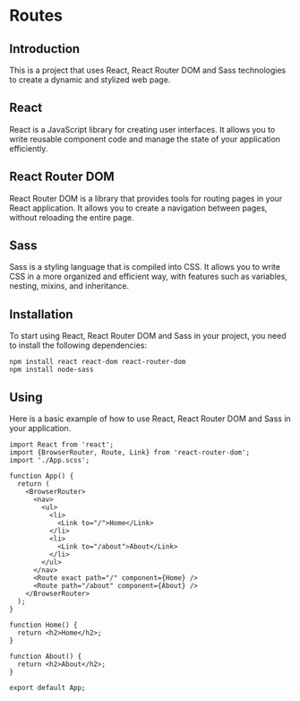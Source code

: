 # Routes

## Introduction
This is a project that uses React, React Router DOM and Sass technologies to create a dynamic and stylized web page.

## React
React is a JavaScript library for creating user interfaces. It allows you to write reusable component code and manage the state of your application efficiently.

## React Router DOM
React Router DOM is a library that provides tools for routing pages in your React application. It allows you to create a navigation between pages, without reloading the entire page.

## Sass
Sass is a styling language that is compiled into CSS. It allows you to write CSS in a more organized and efficient way, with features such as variables, nesting, mixins, and inheritance.

## Installation
To start using React, React Router DOM and Sass in your project, you need to install the following dependencies:
```
npm install react react-dom react-router-dom
npm install node-sass
```
## Using
Here is a basic example of how to use React, React Router DOM and Sass in your application.

```
import React from 'react';
import {BrowserRouter, Route, Link} from 'react-router-dom';
import './App.scss';

function App() {
  return (
    <BrowserRouter>
      <nav>
        <ul>
          <li>
            <Link to="/">Home</Link>
          </li>
          <li>
            <Link to="/about">About</Link>
          </li>
        </ul>
      </nav>
      <Route exact path="/" component={Home} />
      <Route path="/about" component={About} />
    </BrowserRouter>
  );
}

function Home() {
  return <h2>Home</h2>;
}

function About() {
  return <h2>About</h2>;
}

export default App;

```
